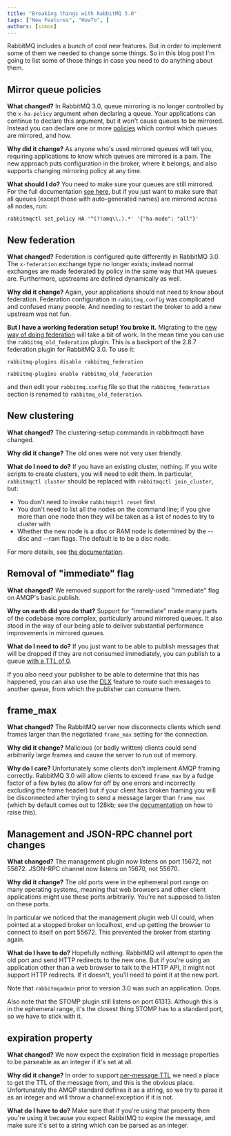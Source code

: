 ```yaml
---
title: "Breaking things with RabbitMQ 3.0"
tags: ["New Features", "HowTo", ]
authors: [simon]
---
```


RabbitMQ includes a bunch of cool new features. But in order to implement some of them we needed to change some things. So in this blog post I'm going to list some of those things in case you need to do anything about them.

<!-- truncate -->

## Mirror queue policies

**What changed?** In RabbitMQ 3.0, queue mirroring is no longer controlled by the `x-ha-policy` argument when declaring a queue. Your applications can continue to declare this argument, but it won't cause queues to be mirrored. Instead you can declare one or more [policies](https://www.rabbitmq.com/parameters.html) which control which queues are mirrored, and how.

**Why did it change?** As anyone who's used mirrored queues will tell you, requiring applications to know which queues are mirrored is a pain. The new approach puts configuration in the broker, where it belongs, and also supports changing mirroring policy at any time.

**What should I do?** You need to make sure your queues are still mirrored. For the full documentation [see here](https://www.rabbitmq.com/ha.html), but if you just want to make sure that all queues (except those with auto-generated names) are mirrored across all nodes, run:

```shell
rabbitmqctl set_policy HA '^(?!amq\\.).*' '{"ha-mode": "all"}'
```

## New federation

**What changed?** Federation is configured quite differently in RabbitMQ 3.0. The `x-federation` exchange type no longer exists; instead normal exchanges are made federated by policy in the same way that HA queues are. Furthermore, upstreams are defined dynamically as well.

**Why did it change?** Again, your applications should not need to know about federation. Federation configuration in `rabbitmq.config` was complicated and confused many people. And needing to restart the broker to add a new upstream was not fun.

**But I have a working federation setup! You broke it.** Migrating to the [new way of doing federation](https://www.rabbitmq.com/federation.html) will take a bit of work. In the mean time you can use the `rabbitmq_old_federation` plugin. This is a backport of the 2.8.7 federation plugin for RabbitMQ 3.0. To use it:

```shell
rabbitmq-plugins disable rabbitmq_federation

rabbitmq-plugins enable rabbitmq_old_federation
```

and then edit your `rabbitmq.config` file so that the `rabbitmq_federation` section is renamed to `rabbitmq_old_federation`.

## New clustering

**What changed?** The clustering-setup commands in rabbitmqctl have changed.

**Why did it change?** The old ones were not very user friendly.

**What do I need to do?** If you have an existing cluster, nothing. If you write scripts to create clusters, you will need to edit them. In particular, `rabbitmqctl cluster` should be replaced with `rabbitmqctl join_cluster`, but:

* You don't need to invoke `rabbitmqctl reset` first
* You don't need to list all the nodes on the command line; if you give more than one node then they will be taken as a list of nodes to try to cluster with
* Whether the new node is a disc or RAM node is determined by the --disc and --ram flags. The default is to be a disc node.

For more details, see [the documentation](https://www.rabbitmq.com/man/rabbitmqctl.1.man.html#join_cluster).

## Removal of "immediate" flag

**What changed?** We removed support for the rarely-used "immediate" flag on AMQP's basic.publish.

**Why on earth did you do that?** Support for "immediate" made many parts of the codebase more complex, particularly around mirrored queues. It also stood in the way of our being able to deliver substantial performance improvements in mirrored queues.

**What do I need to do?** 
If you just want to be able to publish messages that will be dropped if they are not consumed immediately, you can publish to a queue [with a TTL of 0](https://www.rabbitmq.com/ttl.html).

If you also need your publisher to be able to determine that this has happened, you can also use the [DLX](https://www.rabbitmq.com/dlx.html) feature to route such messages to another queue, from which the publisher can consume them.

## frame_max

**What changed?** The RabbitMQ server now disconnects clients which send frames larger than the negotiated `frame_max` setting for the connection.

**Why did it change?** Malicious (or badly written) clients could send arbitrarily large frames and cause the server to run out of memory.

**Why do I care?** Unfortunately some clients don't implement AMQP framing correctly. RabbitMQ 3.0 will allow clients to exceed `frame_max` by a fudge factor of a few bytes (to allow for off by one errors and incorrectly excluding the frame header) but if your client has broken framing you will be disconnected after trying to send a message larger than `frame_max` (which by default comes out to 128kb; see the [documentation](https://www.rabbitmq.com/configure.html#config-items) on how to raise this).

## Management and JSON-RPC channel port changes

**What changed?** The management plugin now listens on port 15672, not 55672. JSON-RPC channel now listens on 15670, not 55670.

**Why did it change?** The old ports were in the ephemeral port range on many operating systems, meaning that web browsers and other client applications might use these ports arbitrarily. You're not supposed to listen on these ports.

In particular we noticed that the management plugin web UI could, when pointed at a stopped broker on localhost, end up getting the browser to connect to itself on port 55672. This prevented the broker from starting again.

**What do I have to do?** Hopefully nothing. RabbitMQ will attempt to open the old port and send HTTP redirects to the new one. But if you're using an application other than a web browser to talk to the HTTP API, it might not support HTTP redirects. If it doesn't, you'll need to point it at the new port.

Note that `rabbitmqadmin` prior to version 3.0 was such an application. Oops.

Also note that the STOMP plugin still listens on port 61313. Although this is in the ephemeral range, it's the closest thing STOMP has to a standard port, so we have to stick with it.

## expiration property

**What changed?** We now expect the expiration field in message properties to be parseable as an integer if it's set at all.

**Why did it change?** In order to support [per-message TTL](https://www.rabbitmq.com/ttl.html#per-message-ttl) we need a place to get the TTL of the message from, and this is the obvious place. Unfortunately the AMQP standard defines it as a string, so we try to parse it as an integer and will throw a channel exception if it is not.

**What do I have to do?** Make sure that if you're using that property then you're using it because you expect RabbitMQ to expire the message, and make sure it's set to a string which can be parsed as an integer.
